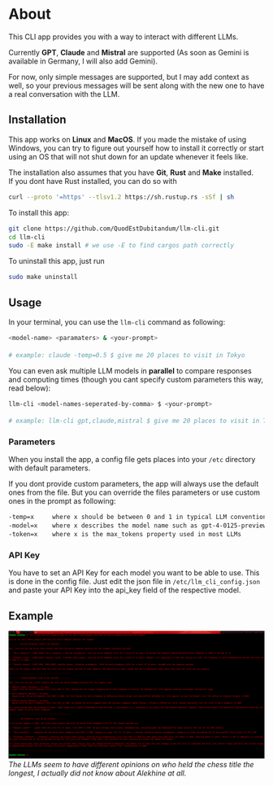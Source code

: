 # About

This CLI app provides you with a way to interact with different LLMs.

Currently **GPT**, **Claude** and **Mistral** are supported (As soon as Gemini is available in Germany, I will also add Gemini). 

For now, only simple messages are supported, but I may add context as well, so your previous messages will be sent along with the new one to have a real conversation with the LLM.

## Installation

This app works on **Linux** and **MacOS**. If you made the mistake of using Windows, you can try to figure out yourself how to install it correctly or start using an OS that will not shut down for an update whenever it feels like.

The installation also assumes that you have **Git**, **Rust** and **Make** installed.  
If you dont have Rust installed, you can do so with 
```bash
curl --proto '=https' --tlsv1.2 https://sh.rustup.rs -sSf | sh
```

To install this app:

```bash
git clone https://github.com/QuodEstDubitandum/llm-cli.git 
cd llm-cli
sudo -E make install # we use -E to find cargos path correctly
```

To uninstall this app, just run 
```bash
sudo make uninstall
```

## Usage 

In your terminal, you can use the `llm-cli` command as following:

```bash
<model-name> <paramaters> & <your-prompt>

# example: claude -temp=0.5 $ give me 20 places to visit in Tokyo
```

You can even ask multiple LLM models in **parallel** to compare responses and computing times (though you cant specify custom parameters this way, read below):

```bash
llm-cli <model-names-seperated-by-comma> $ <your-prompt>

# example: llm-cli gpt,claude,mistral $ give me 20 places to visit in Tokyo
```

### Parameters

When you install the app, a config file gets places into your `/etc` directory with default parameters. 

If you dont provide custom parameters, the app will always use the default ones from the file. But you can override the files parameters or use custom ones in the prompt as following: 

```bash
-temp=x     where x should be between 0 and 1 in typical LLM convention
-model=x    where x describes the model name such as gpt-4-0125-preview
-token=x    where x is the max_tokens property used in most LLMs
```

### API Key

You have to set an API Key for each model you want to be able to use. This is done in the config file. Just edit the json file in `/etc/llm_cli_config.json` and paste your API Key into the api_key field of the respective model.

## Example

![Example image](example.png)
*The LLMs seem to have different opinions on who held the chess title the longest, I actually did not know about Alekhine at all.*